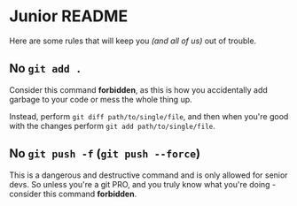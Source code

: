 # Junior README

Here are some rules that will keep you _(and all of us)_ out of trouble.

## No `git add .`

Consider this command **forbidden**, as this is how you accidentally add garbage
to your code or mess the whole thing up.

Instead, perform `git diff path/to/single/file`, and then when you're good with
the changes perform `git add path/to/single/file`.

## No `git push -f` (`git push --force`)

This is a dangerous and destructive command and is only allowed for senior devs.
So unless you're a git PRO, and you truly know what you're doing - consider this
command **forbidden**.
